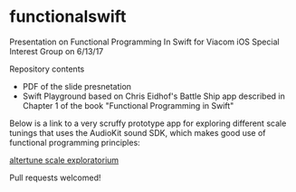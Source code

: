# functionalswift
Presentation on Functional Programming In Swift for Viacom iOS Special Interest Group on 6/13/17

Repository contents

* PDF of the slide presnetation 
* Swift Playground based on Chris Eidhof's Battle Ship app described in Chapter 1 of the book "Functional Programming in Swift"

Below is a link to a very scruffy prototype app for exploring different scale tunings that uses the AudioKit sound SDK, which makes good use of functional programming principles:

[altertune scale exploratorium](https://github.com/sigmonky/altertune)

Pull requests welcomed!


